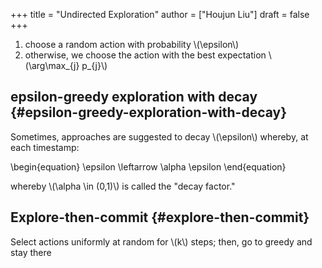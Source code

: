 +++
title = "Undirected Exploration"
author = ["Houjun Liu"]
draft = false
+++

1.  choose a random action with probability \\(\epsilon\\)
2.  otherwise, we choose the action with the best expectation \\(\arg\max\_{j} p\_{j}\\)


## epsilon-greedy exploration with decay {#epsilon-greedy-exploration-with-decay}

Sometimes, approaches are suggested to decay \\(\epsilon\\) whereby, at each timestamp:

\begin{equation}
\epsilon \leftarrow \alpha \epsilon
\end{equation}

whereby \\(\alpha \in (0,1)\\) is called the "decay factor."


## Explore-then-commit {#explore-then-commit}

Select actions uniformly at random for \\(k\\) steps; then, go to greedy and stay there
